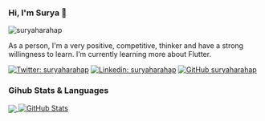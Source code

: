 ### Hi, I'm Surya 👋
<p align="left"> <img src="https://komarev.com/ghpvc/?username=suryaharahap&label=Views&color=blue&style=plastic" alt="suryaharahap" /> </p>

As a person, I'm a very positive, competitive, thinker and have a strong willingness to learn.
I’m currently learning more about Flutter.

[![Twitter: suryaharahap](https://img.shields.io/twitter/follow/SuryaHarahap18?style=social)](https://twitter.com/SuryaHarahap18)
[![Linkedin: suryaharahap](https://img.shields.io/badge/-suryaharahap-blue?style=flat-square&logo=Linkedin&logoColor=white&link=https://www.linkedin.com/in/suryaharahap)](https://www.linkedin.com/in/suryaharahap)
[![GitHub suryaharahap](https://img.shields.io/github/followers/suryaharahap?label=follow&style=social)](https://github.com/suryaharahap)



### Gihub Stats & Languages

<a href="https://github.com/suryaharahap">
  <img align="center" src="https://github-readme-stats.vercel.app/api/top-langs/?username=suryaharahap&theme=light&hide_langs_below=1" />
</a>
<a href="https://github.com/suryaharahap">
 <img align="top" src="https://github-readme-stats.vercel.app/api?username=suryaharahap&amp;show_icons=true&amp;count_private=true&amp;theme=cobalt" alt="GitHub Stats"/>
</a>
